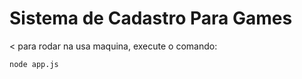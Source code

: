 <h1>Sistema de Cadastro Para Games </h1>
< para rodar na usa maquina, execute o comando:
  
```
node app.js
```
